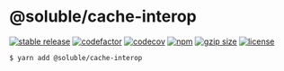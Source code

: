 # @soluble/cache-interop

[![stable release](https://img.shields.io/npm/v/@soluble/cache-interop.svg)](https://npm.im/@soluble/cache-interop)
[![codefactor](https://www.codefactor.io/repository/github/soluble-io/cache-interop/badge)](https://www.codefactor.io/repository/github/soluble-io/cache-interop)
[![codecov](https://codecov.io/gh/soluble-io/cache-interop/branch/main/graph/badge.svg)](https://codecov.io/gh/soluble-io/cache-interop)
[![npm](https://img.shields.io/npm/dt/@soluble/cache-interop)](https://www.npmjs.com/package/@soluble/cache-interop)
[![gzip size](https://badgen.net/bundlephobia/minzip/@soluble/cache-interop)](https://bundlephobia.com/result?p=@soluble/cache-interop)
[![license](https://img.shields.io/npm/l/@soluble/cache-interop)](https://github.com/soluble-io/cache-interop/blob/main/LICENSE)

```
$ yarn add @soluble/cache-interop
```
